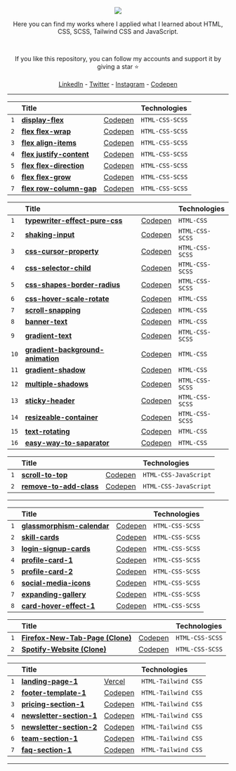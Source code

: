 <p align="center">
  <a href="https://skillicons.dev">
    <img src="https://skillicons.dev/icons?i=html,css,sass,tailwind,js" />
  </a>
</p>

<p align="center">Here you can find my works where I applied what I learned about HTML, CSS, SCSS, Tailwind CSS and JavaScript.</p>

<br>

<p align="center">
If you like this repository, you can follow my accounts and support it by giving a star ⭐
<br><br>
<a href="https://www.linkedin.com/in/Wiazeph/">LinkedIn</a> - <a href="https://twitter.com/Wiazeph">Twitter</a> - <a href="https://www.instagram.com/Wiazeph/">Instagram</a> - <a href="https://codepen.io/Wiazeph">Codepen</a>
</p>

<hr/>

|     | Title                                                                                                                       |                                                    | Technologies    |
| :-- | :-------------------------------------------------------------------------------------------------------------------------- | :------------------------------------------------- | :-------------- |
| `1` | **[display-flex](https://github.com/Wiazeph/HTML-CSS-JS-Studies/tree/master/Studies/FLEX/display-flex)**                   | [Codepen](https://codepen.io/Wiazeph/pen/mdXbYMB) | `HTML-CSS-SCSS` |
| `2` | **[flex flex-wrap](https://github.com/Wiazeph/HTML-CSS-JS-Studies/tree/master/Studies/FLEX/flex%20flex-wrap)**             | [Codepen](https://codepen.io/Wiazeph/pen/YzYjqbB) | `HTML-CSS-SCSS` |
| `3` | **[flex align-items](https://github.com/Wiazeph/HTML-CSS-JS-Studies/tree/master/Studies/FLEX/flex%20align-items)**         | [Codepen](https://codepen.io/Wiazeph/pen/PoEBgBO) | `HTML-CSS-SCSS` |
| `4` | **[flex justify-content](https://github.com/Wiazeph/HTML-CSS-JS-Studies/tree/master/Studies/FLEX/flex%20justify-content)** | [Codepen](https://codepen.io/Wiazeph/pen/VwyBrEZ) | `HTML-CSS-SCSS` |
| `5` | **[flex flex-direction](https://github.com/Wiazeph/HTML-CSS-JS-Studies/tree/master/Studies/FLEX/flex%20flex-direction)**   | [Codepen](https://codepen.io/Wiazeph/pen/XWVBeaN) | `HTML-CSS-SCSS` |
| `6` | **[flex flex-grow](https://github.com/Wiazeph/HTML-CSS-JS-Studies/tree/master/Studies/FLEX/flex%20flex-grow)**             | [Codepen](https://codepen.io/Wiazeph/pen/oNpPvry) | `HTML-CSS-SCSS` |
| `7` | **[flex row-column-gap](https://github.com/Wiazeph/HTML-CSS-JS-Studies/tree/master/Studies/FLEX/flex%20row-column-gap)**   | [Codepen](https://codepen.io/Wiazeph/pen/KKZBjRq) | `HTML-CSS-SCSS` |

|      | Title                                                                                                                                  |                                                    | Technologies    |
| :--- | :------------------------------------------------------------------------------------------------------------------------------------- | :------------------------------------------------- | :-------------- |
| `1`  | **[typewriter-effect-pure-css](https://github.com/Wiazeph/HTML-CSS-JS-Studies/tree/master/Studies/typewriter-effect-pure-css)**       | [Codepen](https://codepen.io/Wiazeph/pen/yLprzrp) | `HTML-CSS`      |
| `2`  | **[shaking-input](https://github.com/Wiazeph/HTML-CSS-JS-Studies/tree/master/Studies/shaking-input)**                                 | [Codepen](https://codepen.io/Wiazeph/pen/wvywgvb) | `HTML-CSS-SCSS` |
| `3`  | **[css-cursor-property](https://github.com/Wiazeph/HTML-CSS-JS-Studies/tree/master/Studies/css-cursor-property)**                     | [Codepen](https://codepen.io/Wiazeph/pen/ExQJOzX) | `HTML-CSS-SCSS` |
| `4`  | **[css-selector-child](https://github.com/Wiazeph/HTML-CSS-JS-Studies/tree/master/Studies/css-selector-child)**                       | [Codepen](https://codepen.io/Wiazeph/pen/JjpbPpW) | `HTML-CSS-SCSS` |
| `5`  | **[css-shapes-border-radius](https://github.com/Wiazeph/HTML-CSS-JS-Studies/tree/master/Studies/css-shapes-border-radius)**           | [Codepen](https://codepen.io/Wiazeph/pen/BaYBNzx) | `HTML-CSS-SCSS` |
| `6`  | **[css-hover-scale-rotate](https://github.com/Wiazeph/HTML-CSS-JS-Studies/tree/master/Studies/css-hover-scale-rotate)**               | [Codepen](https://codepen.io/Wiazeph/pen/MWQwqvb) | `HTML-CSS`      |
| `7`  | **[scroll-snapping](https://github.com/Wiazeph/HTML-CSS-JS-Studies/tree/master/Studies/scroll-snapping)**                             | [Codepen](https://codepen.io/Wiazeph/pen/yLvqeJY) | `HTML-CSS`      |
| `8`  | **[banner-text](https://github.com/Wiazeph/HTML-CSS-JS-Studies/tree/master/Studies/banner-text)**                                     | [Codepen](https://codepen.io/Wiazeph/pen/bGvNVBp) | `HTML-CSS`      |
| `9`  | **[gradient-text](https://github.com/Wiazeph/HTML-CSS-JS-Studies/tree/master/Studies/gradient-text)**                                 | [Codepen](https://codepen.io/Wiazeph/pen/wvyjXqr) | `HTML-CSS-SCSS` |
| `10` | **[gradient-background-animation](https://github.com/Wiazeph/HTML-CSS-JS-Studies/tree/master/Studies/gradient-background-animation)** | [Codepen](https://codepen.io/Wiazeph/pen/eYVOBRY) | `HTML-CSS`      |
| `11` | **[gradient-shadow](https://github.com/Wiazeph/HTML-CSS-JS-Studies/tree/master/Studies/gradient-shadow)**                             | [Codepen](https://codepen.io/Wiazeph/pen/vYdLvMa) | `HTML-CSS`      |
| `12` | **[multiple-shadows](https://github.com/Wiazeph/HTML-CSS-JS-Studies/tree/master/Studies/multiple-shadows)**                           | [Codepen](https://codepen.io/Wiazeph/pen/jOZNoEp) | `HTML-CSS-SCSS` |
| `13` | **[sticky-header](https://github.com/Wiazeph/HTML-CSS-JS-Studies/tree/master/Studies/sticky-header)**                                 | [Codepen](https://codepen.io/Wiazeph/pen/zYRQOaV) | `HTML-CSS-SCSS` |
| `14` | **[resizeable-container](https://github.com/Wiazeph/HTML-CSS-JS-Studies/tree/master/Studies/resizeable-container)**                   | [Codepen](https://codepen.io/Wiazeph/pen/abYzvya) | `HTML-CSS-SCSS` |
| `15` | **[text-rotating](https://github.com/Wiazeph/HTML-CSS-JS-Studies/tree/master/Studies/text-rotating)**                                 | [Codepen](https://codepen.io/Wiazeph/pen/oNEbJzZ) | `HTML-CSS`      |
| `16` | **[easy-way-to-saparator](https://github.com/Wiazeph/HTML-CSS-JS-Studies/tree/master/Studies/easy-way-to-separator)**                 | [Codepen](https://codepen.io/Wiazeph/pen/eYVoymW) | `HTML-CSS`      |

|      | Title                                                                                                                                  |                                                    | Technologies    |
| :--- | :------------------------------------------------------------------------------------------------------------------------------------- | :------------------------------------------------- | :-------------- |
| `1`  | **[scroll-to-top](https://github.com/Wiazeph/HTML-CSS-JS-Studies/tree/master/Studies/scroll-to-top)**             | [Codepen](https://codepen.io/Wiazeph/pen/MWQeeRq) | `HTML-CSS-JavaScript`      |
| `2`  | **[remove-to-add-class](https://github.com/Wiazeph/HTML-CSS-JS-Studies/tree/master/Studies/remove-to-add-class)** | [Codepen](https://codepen.io/Wiazeph/pen/gOjgqjV) | `HTML-CSS-JavaScript`      |

<hr/>

|     | Title                                                                                                                    |                                                    | Technologies    |
| :-- | :----------------------------------------------------------------------------------------------------------------------- | :------------------------------------------------- | :-------------- |
| `1` | **[glassmorphism-calendar](https://github.com/Wiazeph/HTML-CSS-JS-Studies/tree/master/Studies/glassmorphism-calendar)** | [Codepen](https://codepen.io/Wiazeph/pen/zYRVWOX) | `HTML-CSS-SCSS` |
| `2` | **[skill-cards](https://github.com/Wiazeph/HTML-CSS-JS-Studies/tree/master/Studies/skill-cards)**                       | [Codepen](https://codepen.io/Wiazeph/pen/bGajrQx) | `HTML-CSS-SCSS` |
| `3` | **[login-signup-cards](https://github.com/Wiazeph/HTML-CSS-JS-Studies/tree/master/Studies/login-signup-cards)**         | [Codepen](https://codepen.io/Wiazeph/pen/xxpzQYB) | `HTML-CSS-SCSS` |
| `4` | **[profile-card-1](https://github.com/Wiazeph/HTML-CSS-JS-Studies/tree/master/Studies/profile-card-1)**                 | [Codepen](https://codepen.io/Wiazeph/pen/YzeGeEe) | `HTML-CSS-SCSS` |
| `5` | **[profile-card-2](https://github.com/Wiazeph/HTML-CSS-JS-Studies/tree/master/Studies/profile-card-2)**                 | [Codepen](https://codepen.io/Wiazeph/pen/poabBKG) | `HTML-CSS-SCSS` |
| `6` | **[social-media-icons](https://github.com/Wiazeph/HTML-CSS-JS-Studies/tree/master/Studies/social-media-icons)**         | [Codepen](https://codepen.io/Wiazeph/pen/bGLJxZg) | `HTML-CSS-SCSS` |
| `7` | **[expanding-gallery](https://github.com/Wiazeph/HTML-CSS-JS-Studies/tree/master/Studies/expanding-gallery)**           | [Codepen](https://codepen.io/Wiazeph/pen/vYdVaYo) | `HTML-CSS-SCSS` |
| `8` | **[card-hover-effect-1](https://github.com/Wiazeph/HTML-CSS-JS-Studies/tree/master/Studies/card-hover-effect-1)**       | [Codepen](https://codepen.io/Wiazeph/pen/abKZLqq) | `HTML-CSS-SCSS` |

|     | Title                                                                                                                        |                                                    | Technologies    |
| :-- | :--------------------------------------------------------------------------------------------------------------------------- | :------------------------------------------------- | :-------------- |
| `1` | **[Firefox-New-Tab-Page (Clone)](https://github.com/Wiazeph/HTML-CSS-JS-Studies/tree/master/Studies/Firefox-New-Tab-Page)** | [Codepen](https://codepen.io/Wiazeph/pen/XWoBoZN) | `HTML-CSS-SCSS` |
| `2` | **[Spotify-Website (Clone)](https://github.com/Wiazeph/HTML-CSS-JS-Studies/tree/master/Studies/Spotify-Website)**           | [Codepen](https://codepen.io/Wiazeph/pen/NWeBeyZ?editors=1100)      | `HTML-CSS-SCSS` |

|     | Title                                                                                                                |                                                    | Technologies        |
| :-- | :------------------------------------------------------------------------------------------------------------------- | :------------------------------------------------- | :------------------ |
| `1` | **[landing-page-1](https://github.com/Wiazeph/HTML-CSS-JS-Studies/tree/master/Studies/landing-page-1)**             | [Vercel](https://landing-page-1-eight.vercel.app/) | `HTML-Tailwind CSS` |
| `2` | **[footer-template-1](https://github.com/Wiazeph/HTML-CSS-JS-Studies/tree/master/Studies/footer-template-1)**       | [Codepen](https://codepen.io/Wiazeph/pen/rNdZXzY) | `HTML-Tailwind CSS` |
| `3` | **[pricing-section-1](https://github.com/Wiazeph/HTML-CSS-JS-Studies/tree/master/Studies/pricing-section-1)**       | [Codepen](https://codepen.io/Wiazeph/pen/WNzawrE) | `HTML-Tailwind CSS` |
| `4` | **[newsletter-section-1](https://github.com/Wiazeph/HTML-CSS-JS-Studies/tree/master/Studies/newsletter-section-1)** | [Codepen](https://codepen.io/Wiazeph/pen/JjLxmyv) | `HTML-Tailwind CSS` |
| `5` | **[newsletter-section-2](https://github.com/Wiazeph/HTML-CSS-JS-Studies/tree/master/Studies/newsletter-section-2)** | [Codepen](https://codepen.io/Wiazeph/pen/gOeqBxN) | `HTML-Tailwind CSS` |
| `6` | **[team-section-1](https://github.com/Wiazeph/HTML-CSS-JS-Studies/tree/master/Studies/team-section-1)**             | [Codepen](https://codepen.io/Wiazeph/pen/NWMxmOz) | `HTML-Tailwind CSS` |
| `7` | **[faq-section-1](https://github.com/Wiazeph/HTML-CSS-JS-Studies/tree/master/Studies/faq-section-1)**               | [Codepen](https://codepen.io/Wiazeph/pen/LYrLawj) | `HTML-Tailwind CSS` |

<hr/>
